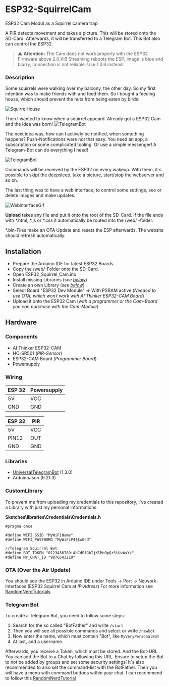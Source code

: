 # ESP32-SquirrelCam
ESP32 Cam Modul as a Squirrel camera trap

A PIR detects movement and takes a picture. This will be stored onto the SD-Card.
Afterwards, it will be transferred to a Telegram Bot. This Bot also can control the ESP32.

> :warning: **Attention:** The Cam does not work properly with the ESP32 Firmware above 2.0.X!!!
Streaming reboots the ESP, image is blue and blurry, connection is not reliable.
Use 1.0.6 instead.


### Description
Some squirrels were walking over my balcony, the other day. So my first intention was to make friends with and feed them.
So I bought a feeding house, which should prevent the nuts from being eaten by birds:

![SquirrelHouse](/Images/SquirrelHouse.png)

Then I wanted to know when a squirrel appeard. Already got a ESP32 Cam and the idea was born!
![TelegramBot](/Images/ESP32CamCase.png)

The next idea was, how can I actively be notified, when something happens? Push-Notifications were not that easy.
You need an app, a subscription or some complicated tooling. Or use a simple messenger!
A Telegram-Bot can do everything I need!


![TelegramBot](/Images/Telegram%20Bot.png)

Commands will be received by the ESP32 on every wakeup. With them, it´s possible to skipt the deepsleep, take a picture, start/stop the webserver and so on.

The last thing was to have a web interface, to control some settings, see or delete images and make updates.

![WebinterfaceGif](/Images/Squirrel%20Cam%20Webinterface.gif)

**Upload** takes any file and put it onto the root of the SD-Card. If the file ends with *.html, *.js or *.css it automatically be routed into the /web/ -folder.

*.bin-Files make an OTA Update and resets the ESP afterwards. The website should refresh automatically.

## Installation
* Prepare the Arduino IDE for latest ESP32 Boards.
* Copy the /web/-Folder onto the SD-Card.
* Open ESP32_Squirrel_Cam.ino
* Install missing Libraries (_see [below](#Libraries)_)
* Create an own Library (_see [below](#CustomLibrary)_)
* Select Board "ESP32 Dev Module" => With PSRAM active (_Needed to use OTA, which won´t work with AI Thinker ESP32-CAM Board_)
* Upload it onto the ESP32 Cam (_with a programmer or the Cam-Board you can purchase with the Cam-Module_)

## Hardware
### Components
* AI Thinker ESP32-CAM
* HC-SR501 (_PIR-Sensor_)
* ESP32-CAM Board (_Programmer Board_)
* Powersupply

### Wiring
ESP 32 | Powersupply
------- | --------
5V | VCC
GND | GND

ESP 32 | PIR
------- | --------
5V | VCC
PIN12 | OUT
GND | GND

### Libraries
* [UniversalTelegramBot](https://github.com/witnessmenow/Universal-Arduino-Telegram-Bot) (1.3.0)
* ArduinoJson (6.21.3)

### CustomLibrary
To prevent me from uploading my credentials to this repository, I´ve created a Library with just my personal informations:

**Sketches\libraries\Credentials\Credentials.h**

```
#pragma once

#define WIFI_SSID "MyWiFiName"
#define WIFI_PASSWORD "MyWiFiP4$$w0rd"

//Telegram Squirrel Bot
#define BOT_TOKEN "0123456789:AbCdEfGhIjKlMnOpQrStUvWxYz"
#define MY_CHAT_ID "9876543210"
```

### OTA (Over the Air Update)
You should see the ESP32 in Arduino IDE under Tools -> Port -> Network-Interfaces (ESP32 Squirrel Cam at _IP-Adress_)
For more information see [RandomNerdTutorials](https://randomnerdtutorials.com/esp32-over-the-air-ota-programming/)

### Telegram Bot
To create a Telegram Bot, you need to follow some steps:
1. Search for the so called "BotFather" and write ```/start```
2. Then you will see all possible commands and select or write ```/newbot```
3. Now enter the name, which must contain "Bot", like ```MyVeryPersonalBot```
4. At last, add a username.

Afterwards, you receive a Token, which must be stored. And the Bot-URL. You can add the Bot to a Chat by following this URL.
Ensure to setup the Bot to not be added by groups and set some security settings!
It´s also recommended to also set the command-list with the BotFather. Then you will have a menu with command buttons within your chat.
I can recommend to follow this [RandomNerdTutorial](https://randomnerdtutorials.com/telegram-control-esp32-esp8266-nodemcu-outputs/)
